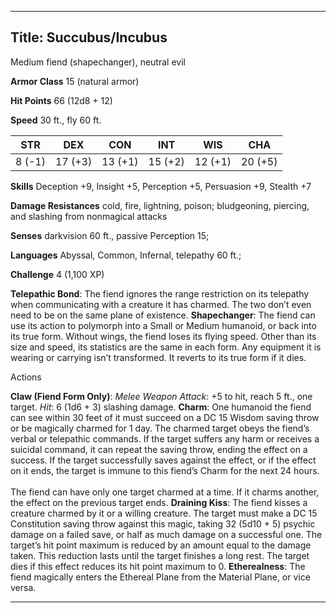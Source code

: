 -------------------------
Title: Succubus/Incubus
-------------------------


Medium fiend (shapechanger), neutral evil

**Armor Class** 15 (natural armor)

**Hit Points** 66 (12d8 + 12)

**Speed** 30 ft., fly 60 ft.

  STR|      DEX|       CON|       INT|       WIS|       CHA
  --------| ---------| ---------| ---------| ---------| ---------
   8 (-1)   | 17 (+3)   | 13 (+1)   | 15 (+2)   | 12 (+1)   | 20 (+5)

**Skills** Deception +9, Insight +5, Perception +5, Persuasion +9,
Stealth +7

**Damage Resistances** cold, fire, lightning, poison; bludgeoning,
piercing, and slashing from nonmagical attacks

**Senses** darkvision 60 ft., passive Perception 15;

**Languages** Abyssal, Common, Infernal, telepathy 60 ft.;

**Challenge** 4 (1,100 XP)


**Telepathic Bond**: The fiend ignores the range restriction on its
    telepathy when communicating with a creature it has charmed. The two
    don’t even need to be on the same plane of existence.
**Shapechanger**: The fiend can use its action to polymorph into a
    Small or Medium humanoid, or back into its true form. Without wings,
    the fiend loses its flying speed. Other than its size and speed, its
    statistics are the same in each form. Any equipment it is wearing or
    carrying isn’t transformed. It reverts to its true form if it dies.


Actions

**Claw (Fiend Form Only)**: *Melee Weapon Attack*: +5 to hit, reach
    5 ft., one target. *Hit*: 6 (1d6 + 3) slashing damage.
**Charm**: One humanoid the fiend can see within 30 feet of it must
    succeed on a DC 15 Wisdom saving throw or be magically charmed for
    1 day. The charmed target obeys the fiend’s verbal or
    telepathic commands. If the target suffers any harm or receives a
    suicidal command, it can repeat the saving throw, ending the effect
    on a success. If the target successfully saves against the effect,
    or if the effect on it ends, the target is immune to this fiend’s
    Charm for the next 24 hours.\
    \
    The fiend can have only one target charmed at a time. If it charms
    another, the effect on the previous target ends.
**Draining Kiss**: The fiend kisses a creature charmed by it or a
    willing creature. The target must make a DC 15 Constitution saving
    throw against this magic, taking 32 (5d10 + 5) psychic damage on a
    failed save, or half as much damage on a successful one. The
    target’s hit point maximum is reduced by an amount equal to the
    damage taken. This reduction lasts until the target finishes a
    long rest. The target dies if this effect reduces its hit point
    maximum to 0.
**Etherealness**: The fiend magically enters the Ethereal Plane from
    the Material Plane, or vice versa.

------------

